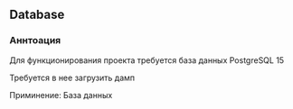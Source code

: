 ## Database

### Аннтоация
Для функционирования проекта требуется база данных PostgreSQL 15

Требуется в нее загрузить дамп

Приминение: База данных
